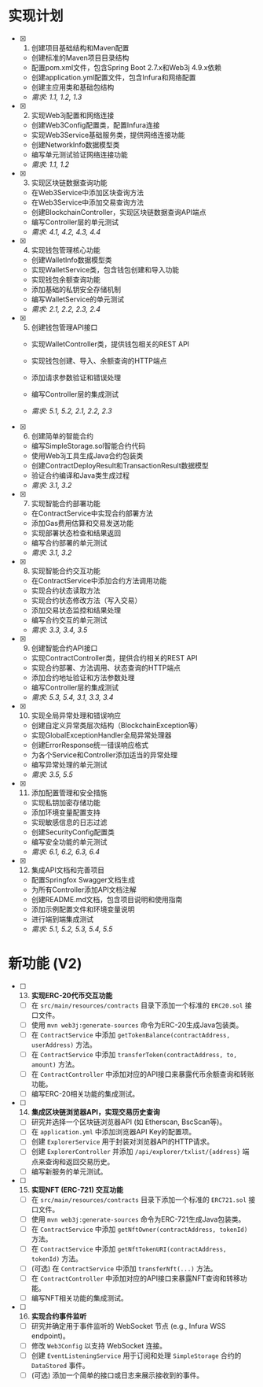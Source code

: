 # 实现计划

- [x] 1. 创建项目基础结构和Maven配置



  - 创建标准的Maven项目目录结构
  - 配置pom.xml文件，包含Spring Boot 2.7.x和Web3j 4.9.x依赖
  - 创建application.yml配置文件，包含Infura和网络配置
  - 创建主应用类和基础包结构
  - _需求: 1.1, 1.2, 1.3_




- [x] 2. 实现Web3j配置和网络连接

  - 创建Web3Config配置类，配置Infura连接
  - 实现Web3Service基础服务类，提供网络连接功能
  - 创建NetworkInfo数据模型类
  - 编写单元测试验证网络连接功能
  - _需求: 1.1, 1.2_

- [x] 3. 实现区块链数据查询功能



  - 在Web3Service中添加区块查询方法
  - 在Web3Service中添加交易查询方法
  - 创建BlockchainController，实现区块链数据查询API端点
  - 编写Controller层的单元测试
  - _需求: 4.1, 4.2, 4.3, 4.4_

- [x] 4. 实现钱包管理核心功能



  - 创建WalletInfo数据模型类
  - 实现WalletService类，包含钱包创建和导入功能
  - 实现钱包余额查询功能
  - 添加基础的私钥安全存储机制
  - 编写WalletService的单元测试
  - _需求: 2.1, 2.2, 2.3, 2.4_

- [x] 5. 创建钱包管理API接口



  - 实现WalletController类，提供钱包相关的REST API
  - 实现钱包创建、导入、余额查询的HTTP端点
  - 添加请求参数验证和错误处理
  - 编写Controller层的集成测试




  - _需求: 5.1, 5.2, 2.1, 2.2, 2.3_

- [x] 6. 创建简单的智能合约
  - 编写SimpleStorage.sol智能合约代码
  - 使用Web3j工具生成Java合约包装类
  - 创建ContractDeployResult和TransactionResult数据模型
  - 验证合约编译和Java类生成过程
  - _需求: 3.1, 3.2_

- [x] 7. 实现智能合约部署功能
  - 在ContractService中实现合约部署方法
  - 添加Gas费用估算和交易发送功能
  - 实现部署状态检查和结果返回
  - 编写合约部署的单元测试
  - _需求: 3.1, 3.2_

- [x] 8. 实现智能合约交互功能
  - 在ContractService中添加合约方法调用功能
  - 实现合约状态读取方法
  - 实现合约状态修改方法（写入交易）
  - 添加交易状态监控和结果处理
  - 编写合约交互的单元测试
  - _需求: 3.3, 3.4, 3.5_

- [x] 9. 创建智能合约API接口
  - 实现ContractController类，提供合约相关的REST API
  - 实现合约部署、方法调用、状态查询的HTTP端点
  - 添加合约地址验证和方法参数处理
  - 编写Controller层的集成测试
  - _需求: 5.3, 5.4, 3.1, 3.3, 3.4_

- [x] 10. 实现全局异常处理和错误响应
  - 创建自定义异常类层次结构（BlockchainException等）
  - 实现GlobalExceptionHandler全局异常处理器
  - 创建ErrorResponse统一错误响应格式
  - 为各个Service和Controller添加适当的异常处理
  - 编写异常处理的单元测试
  - _需求: 3.5, 5.5_

- [x] 11. 添加配置管理和安全措施
  - 实现私钥加密存储功能
  - 添加环境变量配置支持
  - 实现敏感信息的日志过滤
  - 创建SecurityConfig配置类
  - 编写安全功能的单元测试
  - _需求: 6.1, 6.2, 6.3, 6.4_

- [x] 12. 集成API文档和完善项目
  - 配置Springfox Swagger文档生成
  - 为所有Controller添加API文档注解
  - 创建README.md文档，包含项目说明和使用指南
  - 添加示例配置文件和环境变量说明
  - 进行端到端集成测试
  - _需求: 5.1, 5.2, 5.3, 5.4, 5.5_

# 新功能 (V2)

- [ ] 13. **实现ERC-20代币交互功能**
  - [ ] 在 `src/main/resources/contracts` 目录下添加一个标准的 `ERC20.sol` 接口文件。
  - [ ] 使用 `mvn web3j:generate-sources` 命令为ERC-20生成Java包装类。
  - [ ] 在 `ContractService` 中添加 `getTokenBalance(contractAddress, userAddress)` 方法。
  - [ ] 在 `ContractService` 中添加 `transferToken(contractAddress, to, amount)` 方法。
  - [ ] 在 `ContractController` 中添加对应的API接口来暴露代币余额查询和转账功能。
  - [ ] 编写ERC-20相关功能的集成测试。

- [ ] 14. **集成区块链浏览器API，实现交易历史查询**
  - [ ] 研究并选择一个区块链浏览器API (如 Etherscan, BscScan等)。
  - [ ] 在 `application.yml` 中添加浏览器API Key的配置项。
  - [ ] 创建 `ExplorerService` 用于封装对浏览器API的HTTP请求。
  - [ ] 创建 `ExplorerController` 并添加 `/api/explorer/txlist/{address}` 端点来查询和返回交易历史。
  - [ ] 编写新服务的单元测试。

- [ ] 15. **实现NFT (ERC-721) 交互功能**
  - [ ] 在 `src/main/resources/contracts` 目录下添加一个标准的 `ERC721.sol` 接口文件。
  - [ ] 使用 `mvn web3j:generate-sources` 命令为ERC-721生成Java包装类。
  - [ ] 在 `ContractService` 中添加 `getNftOwner(contractAddress, tokenId)` 方法。
  - [ ] 在 `ContractService` 中添加 `getNftTokenURI(contractAddress, tokenId)` 方法。
  - [ ] (可选) 在 `ContractService` 中添加 `transferNft(...)` 方法。
  - [ ] 在 `ContractController` 中添加对应的API接口来暴露NFT查询和转移功能。
  - [ ] 编写NFT相关功能的集成测试。

- [ ] 16. **实现合约事件监听**
  - [ ] 研究并确定用于事件监听的 WebSocket 节点 (e.g., Infura WSS endpoint)。
  - [ ] 修改 `Web3Config` 以支持 WebSocket 连接。
  - [ ] 创建 `EventListeningService` 用于订阅和处理 `SimpleStorage` 合约的 `DataStored` 事件。
  - [ ] (可选) 添加一个简单的接口或日志来展示接收到的事件。